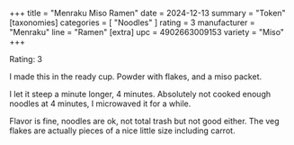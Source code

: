 +++
title = "Menraku Miso Ramen"
date = 2024-12-13
summary = "Token"
[taxonomies]
categories = [ "Noodles" ]
rating = 3
manufacturer = "Menraku"
line = "Ramen"
[extra]
upc = 4902663009153
variety = "Miso"
+++

Rating: 3

I made this in the ready cup.
Powder with flakes, and a miso packet.

I let it steep a minute longer, 4 minutes.
Absolutely not cooked enough noodles at 4 minutes, I microwaved it for a while.

Flavor is fine, noodles are ok, not total trash but not good either.
The veg flakes are actually pieces of a nice little size including carrot.
